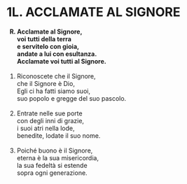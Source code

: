# 1L. ACCLAMATE AL SIGNORE

<ol>
  <b><li type="A" value="18">Acclamate al Signore,<br>
    voi tutti della terra<br>
    e servitelo con gioia,<br>
    andate a lui con esultanza.<br>
    Acclamate voi tutti al Signore.</li></b><br>
  <li value="1">Riconoscete che il Signore,<br>
    che il Signore è Dio,<br>
    Egli ci ha fatti siamo suoi,<br>
    suo popolo e gregge del suo pascolo.</li><br>
  <li>Entrate nelle sue porte<br>
    con degli inni di grazie,<br>
    i suoi atri nella lode,<br>
    benedite, lodate il suo nome.</li><br>
  <li>Poiché buono è il Signore,<br>
    eterna è la sua misericordia,<br>
    la sua fedeltà si estende<br>
    sopra ogni generazione.</li>
</ol>
